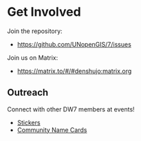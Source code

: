 # Get Involved

Join the repository:

- https://github.com/UNopenGIS/7/issues

Join us on Matrix:

- https://matrix.to/#/#denshujo:matrix.org

## Outreach
Connect with other DW7 members at events!
- [Stickers](https://github.com/UNopenGIS/7/issues/88)
- [Community Name Cards](https://github.com/UNopenGIS/7/issues/115)